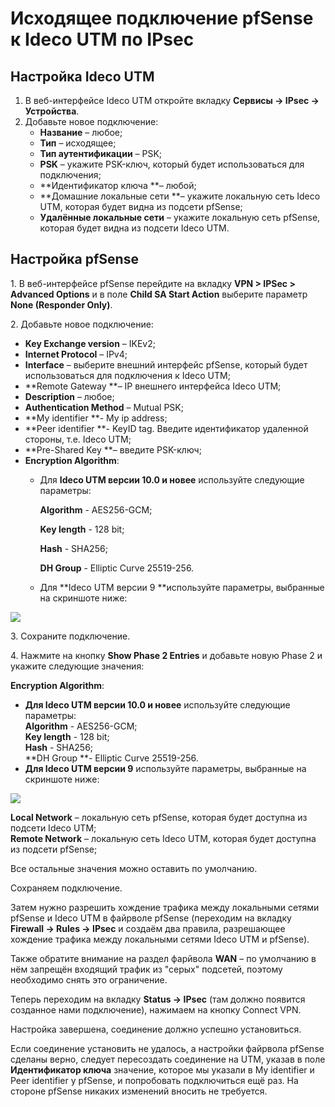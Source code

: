# Исходящее подключение pfSense к Ideco UTM по IPsec

## Настройка Ideco UTM

1. В веб-интерфейсе Ideco UTM откройте вкладку **Сервисы -> IPsec -> Устройства**.
2. Добавьте новое подключение:
   * **Название** – любое;
   * **Тип** – исходящее;
   * **Тип аутентификации** – PSK;
   * **PSK** – укажите PSK-ключ, который будет использоваться для подключения;
   * **Идентификатор ключа **– любой;
   * **Домашние локальные сети **– укажите локальную сеть Ideco UTM, которая будет видна из подсети pfSense;
   * **Удалённые локальные сети** – укажите локальную сеть pfSense, которая будет видна из подсети Ideco UTM.

## Настройка pfSense

1\. В веб-интерфейсе pfSense перейдите на вкладку **VPN > IPSec > Advanced Options** и в поле **Child SA Start Action** выберите параметр **None (Responder Only)**.

2\. Добавьте новое подключение:

* **Key Exchange version** – IKEv2;
* **Internet Protocol** – IPv4;
* **Interface** – выберите внешний интерфейс pfSense, который будет использоваться для подключения к Ideco UTM;
* **Remote Gateway **– IP внешнего интерфейса Ideco UTM;
* **Description** – любое;
* **Authentication Method** – Mutual PSK;
* **My identifier **- My ip address;
* **Peer identifier **- KeyID tag. Введите идентификатор удаленной стороны, т.е. Ideco UTM;
* **Pre-Shared Key **– введите PSK-ключ;
* **Encryption Algorithm**:
  *   Для **Ideco UTM версии 10.0 и новее** используйте следующие параметры:

      **Algorithm** - AES256-GCM;

      **Key length** - 128 bit;

      **Hash** - SHA256;

      **DH Group** - Elliptic Curve 25519-256.
  * Для **Ideco UTM версии 9 **используйте параметры, выбранные на скриншоте ниже:

![](../../../../.gitbook/assets/aes\(v9\).png)

3\. Сохраните подключение.

4\. Нажмите на кнопку **Show Phase 2 Entries** и добавьте новую Phase 2 и укажите следующие значения:

**Encryption Algorithm**:&#x20;

* **Для Ideco UTM версии 10.0 и новее** используйте следующие параметры: \
  **Algorithm** - AES256-GCM; \
  **Key length** - 128 bit; \
  **Hash** - SHA256; \
  **DH Group **- Elliptic Curve 25519-256.&#x20;
* **Для Ideco UTM версии 9** используйте параметры, выбранные на скриншоте ниже:

![](../../../../.gitbook/assets/esp\(v9\).png)

**Local Network** – локальную сеть pfSense, которая будет доступна из подсети Ideco UTM;\
**Remote Network** – локальную сеть Ideco UTM, которая будет доступна из подсети pfSense;

Все остальные значения можно оставить по умолчанию.

Сохраняем подключение.

Затем нужно разрешить хождение трафика между локальными сетями pfSense и Ideco UTM в файрволе pfSense (переходим на вкладку **Firewall -> Rules -> IPsec** и создаём два правила, разрешающее хождение трафика между локальными сетями Ideco UTM и pfSense).

Также обратите внимание на раздел фарйвола **WAN** – по умолчанию в нём запрещён входящий трафик из "серых" подсетей, поэтому необходимо снять это ограничение.

Теперь переходим на вкладку **Status -> IPsec** (там должно появится созданное нами подключение), нажимаем на кнопку Connect VPN.

Настройка завершена, соединение должно успешно установиться.

Если соединение установить не удалось, а настройки файрвола pfSense сделаны верно, следует пересоздать соединение на UTM, указав в поле **Идентификатор ключа** значение, которое мы указали в My identifier и Peer identifier у pfSense, и попробовать подключиться ещё раз. На стороне pfSense никаких изменений вносить не требуется.
